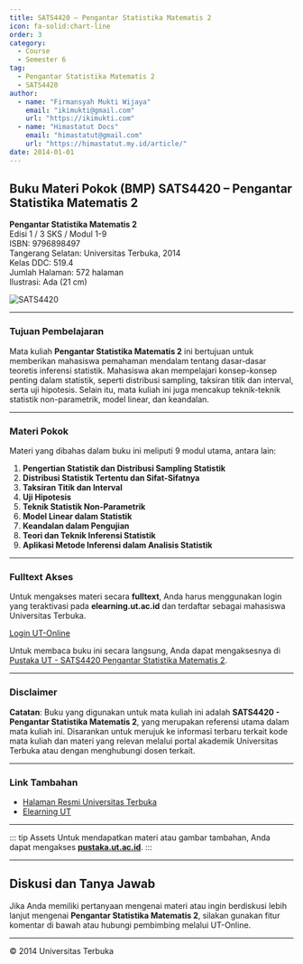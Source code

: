```yaml
--- 
title: SATS4420 – Pengantar Statistika Matematis 2
icon: fa-solid:chart-line
order: 3
category:
  - Course
  - Semester 6
tag:
  - Pengantar Statistika Matematis 2
  - SATS4420
author:
  - name: "Firmansyah Mukti Wijaya"
    email: "ikimukti@gmail.com"
    url: "https://ikimukti.com"
  - name: "Himastatut Docs"
    email: "himastatut@gmail.com"
    url: "https://himastatut.my.id/article/"
date: 2014-01-01
--- 
```


## Buku Materi Pokok (BMP) SATS4420 – Pengantar Statistika Matematis 2

**Pengantar Statistika Matematis 2**  
Edisi 1 / 3 SKS / Modul 1-9  
ISBN: 9796898497  
Tangerang Selatan: Universitas Terbuka, 2014  
Kelas DDC: 519.4  
Jumlah Halaman: 572 halaman  
Ilustrasi: Ada (21 cm)

![SATS4420](https://pustaka.ut.ac.id/lib/wp-content/uploads/2017/01/SATS4420.jpg)

--- 

### Tujuan Pembelajaran

Mata kuliah **Pengantar Statistika Matematis 2** ini bertujuan untuk memberikan mahasiswa pemahaman mendalam tentang dasar-dasar teoretis inferensi statistik. Mahasiswa akan mempelajari konsep-konsep penting dalam statistik, seperti distribusi sampling, taksiran titik dan interval, serta uji hipotesis. Selain itu, mata kuliah ini juga mencakup teknik-teknik statistik non-parametrik, model linear, dan keandalan.

--- 

### Materi Pokok

Materi yang dibahas dalam buku ini meliputi 9 modul utama, antara lain:

1. **Pengertian Statistik dan Distribusi Sampling Statistik**
2. **Distribusi Statistik Tertentu dan Sifat-Sifatnya**
3. **Taksiran Titik dan Interval**
4. **Uji Hipotesis**
5. **Teknik Statistik Non-Parametrik**
6. **Model Linear dalam Statistik**
7. **Keandalan dalam Pengujian**
8. **Teori dan Teknik Inferensi Statistik**
9. **Aplikasi Metode Inferensi dalam Analisis Statistik**

--- 

### Fulltext Akses

Untuk mengakses materi secara **fulltext**, Anda harus menggunakan login yang teraktivasi pada **elearning.ut.ac.id** dan terdaftar sebagai mahasiswa Universitas Terbuka.

[Login UT-Online](http://elearning.ut.ac.id)

Untuk membaca buku ini secara langsung, Anda dapat mengaksesnya di [Pustaka UT - SATS4420 Pengantar Statistika Matematis 2](https://pustaka.ut.ac.id/lib/sats4420-pengantar-statistika-matematis-2-2/).

--- 

### Disclaimer

**Catatan**: Buku yang digunakan untuk mata kuliah ini adalah **SATS4420 - Pengantar Statistika Matematis 2**, yang merupakan referensi utama dalam mata kuliah ini. Disarankan untuk merujuk ke informasi terbaru terkait kode mata kuliah dan materi yang relevan melalui portal akademik Universitas Terbuka atau dengan menghubungi dosen terkait.

--- 

### Link Tambahan

- [Halaman Resmi Universitas Terbuka](https://www.ut.ac.id)
- [Elearning UT](http://elearning.ut.ac.id)

--- 

::: tip Assets
Untuk mendapatkan materi atau gambar tambahan, Anda dapat mengakses **[pustaka.ut.ac.id](https://pustaka.ut.ac.id)**.
:::

--- 

## Diskusi dan Tanya Jawab

Jika Anda memiliki pertanyaan mengenai materi atau ingin berdiskusi lebih lanjut mengenai **Pengantar Statistika Matematis 2**, silakan gunakan fitur komentar di bawah atau hubungi pembimbing melalui UT-Online.

--- 

<footer>
  <p>© 2014 Universitas Terbuka</p>
</footer>


<GitContributors />
<GitChangelog />